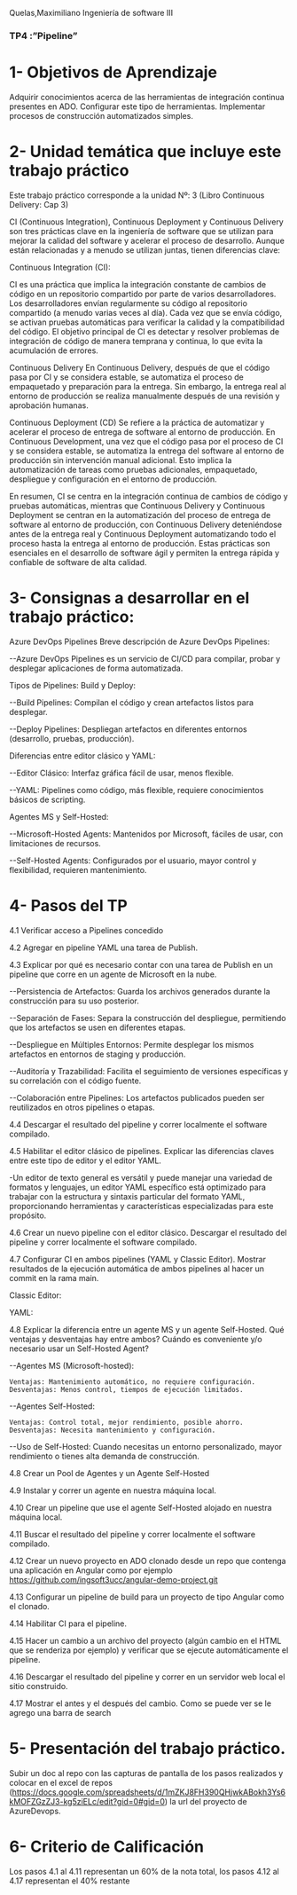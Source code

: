 Quelas,Maximiliano
Ingeniería de software III

### TP4 :”Pipeline”

# 1- Objetivos de Aprendizaje
Adquirir conocimientos acerca de las herramientas de integración continua presentes en ADO.
Configurar este tipo de herramientas.
Implementar procesos de construcción automatizados simples.

# 2- Unidad temática que incluye este trabajo práctico
Este trabajo práctico corresponde a la unidad Nº: 3 (Libro Continuous Delivery: Cap 3)

CI (Continuous Integration), Continuous Deployment y Continuous Delivery son tres prácticas clave en la ingeniería de software que se utilizan para mejorar la calidad del software y acelerar el proceso de desarrollo. Aunque están relacionadas y a menudo se utilizan juntas, tienen diferencias clave:

Continuous Integration (CI):

CI es una práctica que implica la integración constante de cambios de código en un repositorio compartido por parte de varios desarrolladores. Los desarrolladores envían regularmente su código al repositorio compartido (a menudo varias veces al día). Cada vez que se envía código, se activan pruebas automáticas para verificar la calidad y la compatibilidad del código. El objetivo principal de CI es detectar y resolver problemas de integración de código de manera temprana y continua, lo que evita la acumulación de errores.

Continuous Delivery En Continuous Delivery, después de que el código pasa por CI y se considera estable, se automatiza el proceso de empaquetado y preparación para la entrega. Sin embargo, la entrega real al entorno de producción se realiza manualmente después de una revisión y aprobación humanas.

Continuous Deployment (CD) Se refiere a la práctica de automatizar y acelerar el proceso de entrega de software al entorno de producción. En Continuous Development, una vez que el código pasa por el proceso de CI y se considera estable, se automatiza la entrega del software al entorno de producción sin intervención manual adicional. Esto implica la automatización de tareas como pruebas adicionales, empaquetado, despliegue y configuración en el entorno de producción.

En resumen, CI se centra en la integración continua de cambios de código y pruebas automáticas, mientras que Continuous Delivery y Continuous Deployment se centran en la automatización del proceso de entrega de software al entorno de producción, con Continuous Delivery deteniéndose antes de la entrega real y Continuous Deployment automatizando todo el proceso hasta la entrega al entorno de producción. Estas prácticas son esenciales en el desarrollo de software ágil y permiten la entrega rápida y confiable de software de alta calidad.

# 3- Consignas a desarrollar en el trabajo práctico:
Azure DevOps Pipelines
Breve descripción de Azure DevOps Pipelines:

--Azure DevOps Pipelines es un servicio de CI/CD para compilar, probar y desplegar aplicaciones de forma automatizada.

Tipos de Pipelines: Build y Deploy:

--Build Pipelines: Compilan el código y crean artefactos listos para desplegar.

--Deploy Pipelines: Despliegan artefactos en diferentes entornos (desarrollo, pruebas, producción).

Diferencias entre editor clásico y YAML:
	
--Editor Clásico: Interfaz gráfica fácil de usar, menos flexible.

--YAML: Pipelines como código, más flexible, requiere conocimientos básicos de scripting.

Agentes MS y Self-Hosted:

--Microsoft-Hosted Agents: Mantenidos por Microsoft, fáciles de usar, con limitaciones de recursos.

--Self-Hosted Agents: Configurados por el usuario, mayor control y flexibilidad, requieren mantenimiento.

# 4- Pasos del TP
4.1 Verificar acceso a Pipelines concedido


4.2 Agregar en pipeline YAML una tarea de Publish.




4.3 Explicar por qué es necesario contar con una tarea de Publish en un pipeline que corre en un agente de Microsoft en la nube.

--Persistencia de Artefactos: Guarda los archivos generados durante la construcción para su uso posterior.

--Separación de Fases: Separa la construcción del despliegue, permitiendo que los artefactos se usen en diferentes etapas.

--Despliegue en Múltiples Entornos: Permite desplegar los mismos artefactos en entornos de staging y producción.

--Auditoría y Trazabilidad: Facilita el seguimiento de versiones específicas y su correlación con el código fuente.

--Colaboración entre Pipelines: Los artefactos publicados pueden ser reutilizados en otros pipelines o etapas.

4.4 Descargar el resultado del pipeline y correr localmente el software compilado.




4.5 Habilitar el editor clásico de pipelines. Explicar las diferencias claves entre este tipo de editor y el editor YAML.


-Un editor de texto general es versátil y puede manejar una variedad de formatos y lenguajes, un editor YAML específico está optimizado para trabajar con la estructura y sintaxis particular del formato YAML, proporcionando herramientas y características especializadas para este propósito.

4.6 Crear un nuevo pipeline con el editor clásico. Descargar el resultado del pipeline y correr localmente el software compilado.








4.7 Configurar CI en ambos pipelines (YAML y Classic Editor). Mostrar resultados de la ejecución automática de ambos pipelines al hacer un commit en la rama main.

Classic Editor:



YAML:





4.8 Explicar la diferencia entre un agente MS y un agente Self-Hosted. Qué ventajas y desventajas hay entre ambos? Cuándo es conveniente y/o necesario usar un Self-Hosted Agent?

--Agentes MS (Microsoft-hosted):
	
	Ventajas: Mantenimiento automático, no requiere configuración.
	Desventajas: Menos control, tiempos de ejecución limitados.

--Agentes Self-Hosted:
	
	Ventajas: Control total, mejor rendimiento, posible ahorro.
	Desventajas: Necesita mantenimiento y configuración.

--Uso de Self-Hosted: Cuando necesitas un entorno personalizado, mayor rendimiento o tienes alta demanda de construcción.

4.8 Crear un Pool de Agentes y un Agente Self-Hosted



4.9 Instalar y correr un agente en nuestra máquina local.







4.10 Crear un pipeline que use el agente Self-Hosted alojado en nuestra máquina local.




4.11 Buscar el resultado del pipeline y correr localmente el software compilado.


4.12 Crear un nuevo proyecto en ADO clonado desde un repo que contenga una aplicación en Angular como por ejemplo https://github.com/ingsoft3ucc/angular-demo-project.git



4.13 Configurar un pipeline de build para un proyecto de tipo Angular como el clonado.




4.14 Habilitar CI para el pipeline.

4.15 Hacer un cambio a un archivo del proyecto (algún cambio en el HTML que se renderiza por ejemplo) y verificar que se ejecute automáticamente el pipeline.





4.16 Descargar el resultado del pipeline y correr en un servidor web local el sitio construido.






4.17 Mostrar el antes y el después del cambio.
Como se puede ver se le agrego una barra de search





# 5- Presentación del trabajo práctico.
Subir un doc al repo con las capturas de pantalla de los pasos realizados y colocar en el excel de repos (https://docs.google.com/spreadsheets/d/1mZKJ8FH390QHjwkABokh3Ys6kMOFZGzZJ3-kg5ziELc/edit?gid=0#gid=0) la url del proyecto de AzureDevops.

# 6- Criterio de Calificación
Los pasos 4.1 al 4.11 representan un 60% de la nota total, los pasos 4.12 al 4.17 representan el 40% restante



